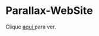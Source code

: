 # Parallax-WebSite
<P>Clique <a href="https://outerhavendd.github.io/Parallax-WebSite/" target="_blank"> aqui </a> para ver.
